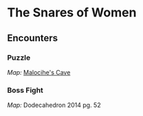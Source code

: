 # The Snares of Women

## Encounters

### Puzzle

_Map:_ [Malocihe's Cave](MalochihesCaveMap.pdf)

### Boss Fight

_Map:_ Dodecahedron 2014 pg. 52 